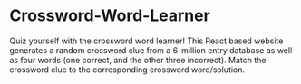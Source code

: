 # Crossword-Word-Learner
Quiz yourself with the crossword word learner! This React based website generates a random crossword clue from a 6-million entry database as well as four words (one correct, and the other three incorrect). Match the crossword clue to the corresponding crossword word/solution.
